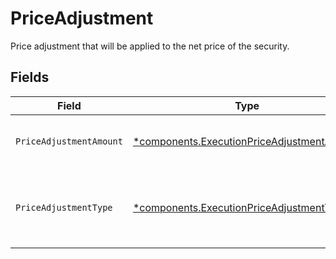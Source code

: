 # PriceAdjustment

Price adjustment that will be applied to the net price of the security.


## Fields

| Field                                                                                                   | Type                                                                                                    | Required                                                                                                | Description                                                                                             | Example                                                                                                 |
| ------------------------------------------------------------------------------------------------------- | ------------------------------------------------------------------------------------------------------- | ------------------------------------------------------------------------------------------------------- | ------------------------------------------------------------------------------------------------------- | ------------------------------------------------------------------------------------------------------- |
| `PriceAdjustmentAmount`                                                                                 | [*components.ExecutionPriceAdjustmentAmount](../../models/components/executionpriceadjustmentamount.md) | :heavy_minus_sign:                                                                                      | Total monetary value of the price_adjustment                                                            | {<br/>"value": "56.15"<br/>}                                                                            |
| `PriceAdjustmentType`                                                                                   | [*components.ExecutionPriceAdjustmentType](../../models/components/executionpriceadjustmenttype.md)     | :heavy_minus_sign:                                                                                      | The type of price adjustment being applied by the broker to the net price of the security.              | MARKUP                                                                                                  |